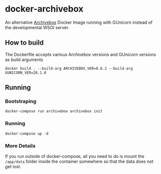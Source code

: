 # docker-archivebox

An alternative [Archivebox](https://archivebox.io) Docker Image running with GUnicorn instead of the developmental WSGI server.

## How to build

The Dockerfile accepts various Archivebox versions and GUnicorn versions as build arguments
```
docker build . --build-arg ARCHIVEBOX_VER=0.6.2 --build-arg GUNICORN_VER=20.1.0
```

## Running

### Bootstraping
```
docker-compose run archivebox archivebox init
```

### Running
```
docker-compose up -d
```

### More Details
If you run outside of docker-compose, all you need to do is mount the `/app/data` folder inside the container somewhere so that the data does not get lost.

